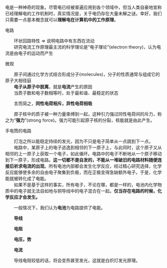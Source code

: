 电是一种神奇的现象。尽管电已经被普遍应用到各个领域中，但当人类自豪地宣称已经理解电的工作机制时，真实情况是，关于电仍存在大量未解之谜。幸好，我们只需要一点基本概念就可以**理解电在计算机中的工作原理**。

电路  

&emsp;&emsp;环状回路特性 => 说明电路中有东西在流动  
&emsp;&emsp;研究电流工作原理最主流的科学理论是“电子理论”(electron theory)，认为电流是由电子的运动而产生  

微观  

&emsp;&emsp;原子间通过化学方式结合形成分子(molecules)，分子的性质通常与组成它的原子大相径庭  
&emsp;&emsp;**电子从原子中脱离**，就是**电流**产生的原因  
&emsp;&emsp;当质子数和电子数相等时，处于最和谐、最稳定的状态

&emsp;&emsp;言而简之，**同性电荷相斥，异性电荷相吸**

&emsp;&emsp;原子核中的质子被一种力量束缚到一起，这种引力强过同性电荷间的斥力，称之为“**强力**”(strong force)。强力可能引起原子核的分裂，核能就是由此产生。  

手电筒的电路

&emsp;&emsp;灯泡之所以能稳定持续的发光，因为不只是电子简单从一点跳到下一点。  
&emsp;&emsp;电路中，某原子上的电子逃逸到相邻的下一原子上，与此同时，这个原子又从相邻的上一原子上获取一个电子，如此循环。电路中的电子不断地从一个原子移动到下一原子，形成电路。**这一切都不是自发的，不能从一堆破旧的电路材料随便连接后祈求电流的出现**。所有电池内部都会发生化学反应，经过精心研究选择，化学反应能够使多余的自由电子聚集到负极，而在正极变得急缺额外电子。于是，化学能就被转化成了电能。  
&emsp;&emsp;如果不是基于这样的事实，所有电子，不论在哪，都是一样的，电池内化学物质中的电子就无法自如地与铜导线中的电子混合在一起。**仅当存在电路的时候，化学反应才会发生。**  

&emsp;&emsp;一般情况下，我们认为**电池**为电路提供了电能。

&emsp;&emsp;**导线**

&emsp;&emsp;**电阻**

&emsp;&emsp;**电压，势**

&emsp;&emsp;**电流**

&emsp;&emsp;导线电阻较低的话，将会变热甚至发光，这就是白炽灯发光原理。